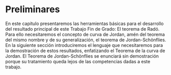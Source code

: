 # Preliminares #
En este capítulo presentaremos las herramientas básicas para el desarrollo del resultado principal de este Trabajo Fin de Grado: El teorema de Radó. Para ello necesitaremos el concepto de curva de Jordan, amén del teorema del mismo nombre y de su generalización, el teorema de Jordan-Schönflies. En la siguiente sección introduciremos el lenguaje que necesitaremos para la demostración de estos resultados, enfatizando el Teorema de la curva de Jordan. El Teorema de Jordan-Schönflies se enunciará sin demostración porque su tratamiento queda lejos de las competencias dadas a este trabajo.
